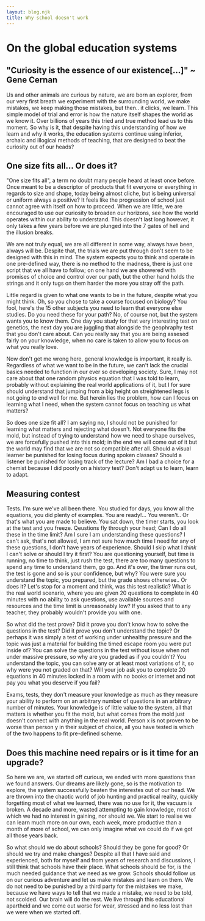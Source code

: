 ```yaml
---
layout: blog.njk
title: Why school doesn't work
---
```


# On the global education systems

## "Curiosity is the essence of our existence[...]" ~ Gene Cernan
Us and other animals are curious by nature, we are born an explorer, from our very first breath we experiment with the surrounding world, we make mistakes, we keep making those mistakes, but then.. it clicks, we learn. This simple model of trial and error is how the nature itself shapes the world as we know it. Over billions of years this tried and true method lead us to this moment. So why is it, that despite having this understanding of how we learn and why it works, the education systems continue using inferior, archaic and illogical methods of teaching, that are designed to beat the curiosity out of our heads?


## One size fits all... Or does it?
"One size fits all", a term no doubt many people heard at least once before. Once meant to be a descriptor of products that fit everyone or everything in regards to size and shape, today being almost cliche, but is being universal or uniform always a positive? It feels like the progression of school just cannot agree with itself on how to proceed. When we are little, we are encouraged to use our curiosity to broaden our horizons, see how the world operates within our ability to understand. This doesn't last long however, it only takes a few years before we are plunged into the 7 gates of hell and the illusion breaks. 

We are not truly equal, we are all different in some way, always have been, always will be. Despite that, the trials we are put through don't seem to be designed with this in mind. The system expects you to think and operate in one pre-defined way, there is no method to the madness, there is just one script that we all have to follow; on one hand we are showered with promises of choice and control over our path, but the other hand holds the strings and it only tugs on them harder the more you stray off the path.

Little regard is given to what one wants to be in the future, despite what you might think. Oh, so you chose to take a course focused on biology? You fool, here's the 15 other subjects you need to learn that everyone else studies. Do you need these for your path? No, of course not, but the system wants you to know them. One day you study for that very interesting test on genetics, the next day you are juggling that alongside the geophraphy test that you don't care about. Can you really say that you are being assesed fairly on your knowledge, when no care is taken to allow you to focus on what you really love.

Now don't get me wrong here, general knowledge is important, it really is. Regardless of what we want to be in the future, we can't lack the crucial basics needed to function in our ever so developing society. Sure, I may not care about that one random physics equation that I was told to learn, probably without explaining the real world applications of it, but I for sure should understand that jumping from a big height on streightened legs is not going to end well for me. But herein lies the problem, how can I focus on learning what I need, when the system cannot focus on teaching us what matters?

So does one size fit all? I am saying no, I should not be punished for learning what matters and rejecting what doesn't. Not everyone fits the mold, but instead of trying to understand how we need to shape ourselves, we are forcefully pushed into this mold; in the end we will come out of it but the world may find that we are not so compatible after all. Should a visual learner be punished for losing focus during spoken classes? Should a listener be punished for losing track of the lecture? Am I bad a choice for a chemist because I did poorly on a history test? Don't adapt us to learn, learn to adapt.

## Measuring contest
Tests. I'm sure we've all been there. You studied for days, you know all the equations, you did plenty of examples. You are ready!... You weren't.. Or that's what you are made to believe. You sat down, the timer starts, you look at the test and you freeze. Qeustions fly through your head; Can I do all these in the time limit? Am I sure I am understanding these questions? I can't ask, that's not allowed, I am not sure how much time I need for any of these questions, I don't have years of experience. Should I skip what I *think* I can't solve or should I try it first? You are questioning yourself, but time is running, no time to think, just rush the test, there are too many questions to spend any time to understand them, go go. And it's over, the timer runs out, the test is gone and so is your confidence, but why? You were sure you understand the topic, you prepared, but the grade shows otherwise.. Or does it? Let's stop for a moment and think, was this test realistic? What is the real world scenario, where you are given 20 questions to complete in 40 minutes with no ability to ask questions, use available sources and resources and the time limit is unreasonably low? If you asked that to any teacher, they probably wouldn't provide you with one. 

So what did the test prove? Did it prove you don't know how to solve the questions in the test? Did it prove you don't understand the topic? Or perhaps it was simply a test of working under unhealthy pressure and the topic was just a material for building the timed escape room you were put inside of? You can solve the questions in the test without issue when not under massive pressure, so why are you graded as if you couldn't? You understand the topic, you can solve any or at least most variations of it, so why were you not graded on that? Will your job ask you to complete 20 equations in 40 minutes locked in a room with no books or internet and not pay you what you deserve if you fail? 

Exams, tests, they don't measure your knowledge as much as they measure your ability to perform on an arbitrary number of questions in an arbitrary number of minutes. Your knowledge is of little value to the system, all that matters is whether you fit the mold, but what comes from the mold just doesn't connect with anything in the real world. Person x is not proven to be worse than person y in their subject of choice, all you have tested is which of the two happens to fit pre-defined scheme.

## Does this machine need repairs or is it time for an upgrade?
So here we are, we started off curious, we ended with more questions than we found answers. Our dreams are likely gone, so is the motivation to explore, the system successfully beaten the interestes out of our head. We are thrown into the chaotic world of job hunting and practical reality, quickly forgetting most of what we learned, there was no use for it, the vacuum is broken. A decade and more, wasted attempting to gain knowledge, most of which we had no interest in gaining, nor should we. We start to realise we can learn much more on our own, each week, more productive than a month of more of school, we can only imagine what we could do if we got all those years back.

So what should we do about schools? Should they be gone for good? Or should we try and make changes? Despite all that I have said and experienced, both for myself and from years of research and discussions, I still think that schools have their place. What schools should be for, is the much needed guidance that we need as we grow. Schools should follow us on our curious adventure and let us make mistakes and learn on them. We do not need to be punished by a third party for the mistakes we make, because we have ways to tell that we made a mistake, we need to be told, not scolded. Our brain will do the rest. We live through this educational apartheid and we come out worse for wear, stressed and no less lost than we were when we started off. 
